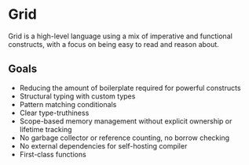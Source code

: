 # Grid

Grid is a high-level language using a mix of imperative and functional constructs, with a focus on being easy to read and reason about.

## Goals

- Reducing the amount of boilerplate required for powerful constructs
- Structural typing with custom types
- Pattern matching conditionals
- Clear type-truthiness
- Scope-based memory management without explicit ownership or lifetime tracking
- No garbage collector or reference counting, no borrow checking
- No external dependencies for self-hosting compiler
- First-class functions
